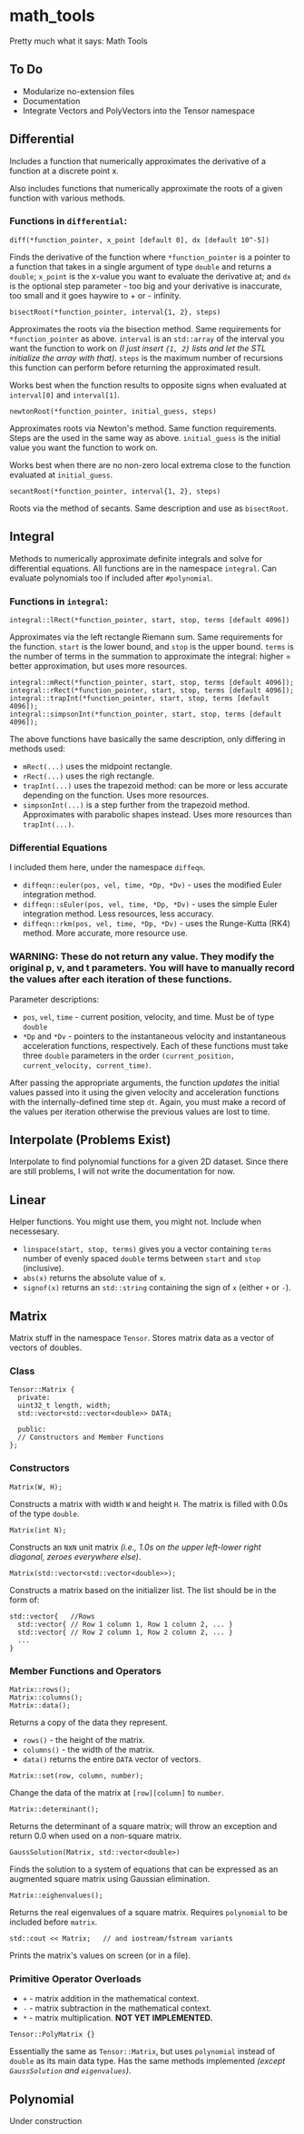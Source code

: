 # math_tools
Pretty much what it says: Math Tools

## To Do
- Modularize no-extension files
- Documentation
- Integrate Vectors and PolyVectors into the Tensor namespace
  
## Differential
Includes a function that numerically approximates the derivative of a function at a discrete point x.

Also includes functions that numerically approximate the roots of a given function with various methods.

### Functions in `differential`:
  ```
  diff(*function_pointer, x_point [default 0], dx [default 10^-5])
  ```
  Finds the derivative of the function where `*function_pointer` is a pointer to a function that takes in a single argument of type `double` and returns a `double`;
  `x_point` is the x-value you want to evaluate the derivative at; and `dx` is the optional step parameter - too big and your
  derivative is inaccurate, too small and it goes haywire to + or - infinity.

  ```
  bisectRoot(*function_pointer, interval{1, 2}, steps)
  ```
  Approximates the roots via the bisection method. Same requirements for `*function_pointer` as above. `interval` is an `std::array`
  of the interval you want the function to work on *(I just insert `{1, 2}` lists and let the STL initialize the array with that)*.
  `steps` is the maximum number of recursions this function can perform before returning the approximated result.

  Works best when the function results to opposite signs when evaluated at `interval[0]` and `interval[1]`.

  ```
  newtonRoot(*function_pointer, initial_guess, steps)
  ```
  Approximates roots via Newton's method. Same function requirements. Steps are the used in the same way as above. `initial_guess` is
  the initial value you want the function to work on.

  Works best when there are no non-zero local extrema close to the function evaluated at `initial_guess`.

  ```
  secantRoot(*function_pointer, interval{1, 2}, steps)
  ```
  Roots via the method of secants. Same description and use as `bisectRoot`.

## Integral
Methods to numerically approximate definite integrals and solve for differential equations. All functions are in the namespace `integral`.
Can evaluate polynomials too if included after `#polynomial`.

  ### Functions in `integral`:
  ```
  integral::lRect(*function_pointer, start, stop, terms [default 4096])
  ```
  Approximates via the left rectangle Riemann sum. Same requirements for the function. `start` is the lower
  bound, and `stop` is the upper bound. `terms` is the number of terms in the summation to approximate the
  integral: higher = better approximation, but uses more resources.
  ```
  integral::mRect(*function_pointer, start, stop, terms [default 4096]);
  integral::rRect(*function_pointer, start, stop, terms [default 4096]);
  integral::trapInt(*function_pointer, start, stop, terms [default 4096]);
  integral::simpsonInt(*function_pointer, start, stop, terms [default 4096]);
  ```
  The above functions have basically the same description, only differing in methods used:
  - `mRect(...)` uses the midpoint rectangle.
  - `rRect(...)` uses the righ rectangle.
  - `trapInt(...)` uses the trapezoid method: can be more or less accurate depending on the function. Uses more resources.
  - `simpsonInt(...)` is a step further from the trapezoid method. Approximates with parabolic shapes instead. Uses more resources than `trapInt(...)`.

  ### Differential Equations
  I included them here, under the namespace `diffeqn`.
  - `diffeqn::euler(pos, vel, time, *Dp, *Dv)` - uses the modified Euler integration method.
  - `diffeqn::sEuler(pos, vel, time, *Dp, *Dv)` - uses the simple Euler integration method. Less resources, less accuracy.
  - `diffeqn::rkm(pos, vel, time, *Dp, *Dv)` - uses the Runge-Kutta (RK4) method. More accurate, more resource use.
  ### WARNING: These do not return any value. They modify the original p, v, and t parameters. You will have to manually record the values after each iteration of these functions.
  Parameter descriptions:
  - `pos`, `vel`, `time` - current position, velocity, and time. Must be of type `double`
  - `*Dp` and `*Dv` - pointers to the instantaneous velocity and instantaneous acceleration functions, respectively. Each of these functions
    must take three `double` parameters in the order `(current_position, current_velocity, current_time)`.

  After passing the appropriate arguments, the function *updates* the initial values passed into it using the given velocity and acceleration functions
  with the internally-defined time step `dt`. Again, you must make a record of the values per iteration otherwise the previous values are lost to time.

## Interpolate (Problems Exist)
Interpolate to find polynomial functions for a given 2D dataset. Since there are still problems, I will not write the documentation for now.

## Linear
Helper functions. You might use them, you might not. Include when necessesary.
- `linspace(start, stop, terms)` gives you a vector containing `terms` number of evenly spaced `double` terms
  between `start` and `stop` (inclusive).
- `abs(x)` returns the absolute value of `x`.
- `signof(x)` returns an `std::string` containing the sign of `x` (either `+` or `-`).

## Matrix
Matrix stuff in the namespace `Tensor`. Stores matrix data as a vector of vectors of doubles.
### Class
```
Tensor::Matrix {
  private:
  uint32_t length, width;
  std::vector<std::vector<double>> DATA;

  public:
  // Constructors and Member Functions
};
```

### Constructors
```
Matrix(W, H);
```
Constructs a matrix with width `W` and height `H`. The matrix is filled with 0.0s of the type `double`.

```
Matrix(int N);
```
Constructs an `N`x`N` unit matrix *(i.e., 1.0s on the upper left-lower right diagonal, zeroes everywhere else)*.

```
Matrix(std::vector<std::vector<double>>);
```
Constructs a matrix based on the initializer list. The list should be in the form of:
```
std::vector{   //Rows
  std::vector{ // Row 1 column 1, Row 1 column 2, ... }
  std::vector{ // Row 2 column 1, Row 2 column 2, ... }
  ...
}
```

### Member Functions and Operators
```
Matrix::rows();
Matrix::columns();
Matrix::data();
```
Returns a copy of the data they represent.
- `rows()` - the height of the matrix.
- `columns()` - the width of the matrix.
- `data()` returns the entire `DATA` vector of vectors.

```
Matrix::set(row, column, number);
```
Change the data of the matrix at `[row][column]` to `number`.

```
Matrix::determinant();
```
Returns the determinant of a square matrix; will throw an exception and return 0.0 when used on a non-square matrix.

```
GaussSolution(Matrix, std::vector<double>)
```
Finds the solution to a system of equations that can be expressed as an augmented square matrix using Gaussian elimination.

```
Matrix::eighenvalues();
```
Returns the real eigenvalues of a square matrix. Requires `polynomial` to be included before `matrix`.

```
std::cout << Matrix;   // and iostream/fstream variants
```
Prints the matrix's values on screen (or in a file).

### Primitive Operator Overloads
- `+` - matrix addition in the mathematical context.
- `-` - matrix subtraction in the mathematical context.
- `*` - matrix multiplication. **NOT YET IMPLEMENTED.**

```
Tensor::PolyMatrix {}
```
Essentially the same as `Tensor::Matrix`, but uses `polynomial` instead of `double` as its main data type. Has the same
methods implemented *(except `GaussSolution` and `eigenvalues`)*.

## Polynomial
Under construction
